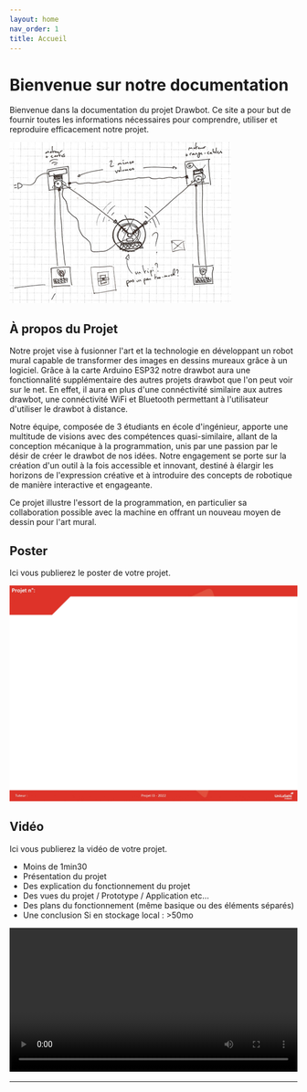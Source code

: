 ```yaml
---
layout: home
nav_order: 1
title: Accueil
---
```


# Bienvenue sur notre documentation

Bienvenue dans la documentation du projet Drawbot. Ce site a pour but de fournir toutes les informations nécessaires pour comprendre, utiliser et reproduire efficacement notre projet.

![Illustration vectorielle colorée avec un fond blanc, montrant un atelier équipé pour un projet de conception mécanique, électronique et informatique](images/2024-03-20_10h37_13.png)

## À propos du Projet

Notre projet vise à fusionner l'art et la technologie en développant un robot mural capable de transformer des images en dessins mureaux grâce à un logiciel. 
Grâce à la carte Arduino ESP32 notre drawbot aura une fonctionnalité supplémentaire des autres projets drawbot que l'on peut voir sur le net. En effet, il aura en plus d'une connéctivité similaire aux autres drawbot, une connéctivité WiFi et Bluetooth permettant à l'utilisateur d'utiliser le drawbot à distance.

Notre équipe, composée de 3 étudiants en école d'ingénieur, apporte une multitude de visions avec des compétences quasi-similaire, allant de la conception mécanique à la programmation, unis par une passion par le désir de créer le drawbot de nos idées. Notre engagement se porte sur la création d'un outil à la fois accessible et innovant, destiné à élargir les horizons de l'expression créative et à introduire des concepts de robotique de manière interactive et engageante.

Ce projet illustre l'essort de la programmation, en particulier sa collaboration possible avec la machine en offrant un nouveau moyen de dessin pour l'art mural.

## Poster

Ici vous publierez le poster de votre projet.

![Poster projet](images/poster.jpg)

## Vidéo

Ici vous publierez la vidéo de votre projet. 
- Moins de 1min30
- Présentation du projet 
- Des explication du fonctionnement du projet
- Des vues du projet / Prototype / Application etc... 
- Des plans du fonctionnement (même basique ou des éléments séparés)
- Une conclusion
Si en stockage local : >50mo

<video src="images/intro_amiens.mp4" controls title="Title"  style="width: 100%;"></video>

---
